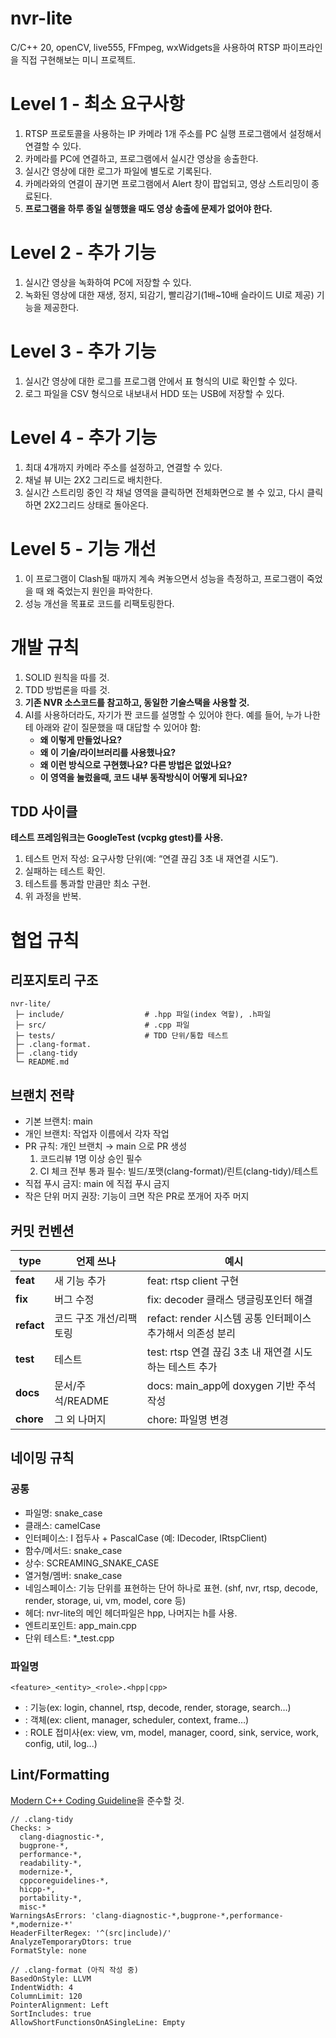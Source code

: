 # nvr-lite
C/C++ 20, openCV, live555, FFmpeg, wxWidgets을 사용하여 RTSP 파이프라인을 직접 구현해보는 미니 프로젝트.

# Level 1 - 최소 요구사항
1. RTSP 프로토콜을 사용하는 IP 카메라 1개 주소를 PC 실행 프로그램에서 설정해서 연결할 수 있다.
2. 카메라를 PC에 연결하고, 프로그램에서 실시간 영상을 송출한다.
3. 실시간 영상에 대한 로그가 파일에 별도로 기록된다.
4. 카메라와의 연결이 끊기면 프로그램에서 Alert 창이 팝업되고, 영상 스트리밍이 종료된다.
5. **프로그램을 하루 종일 실행했을 때도 영상 송출에 문제가 없어야 한다.**

# Level 2 - 추가 기능
1. 실시간 영상을 녹화하여 PC에 저장할 수 있다.
2. 녹화된 영상에 대한 재생, 정지, 되감기, 빨리감기(1배~10배 슬라이드 UI로 제공) 기능을 제공한다.

# Level 3 - 추가 기능
1. 실시간 영상에 대한 로그를 프로그램 안에서 표 형식의 UI로 확인할 수 있다.
2. 로그 파일을 CSV 형식으로 내보내서 HDD 또는 USB에 저장할 수 있다.

# Level 4 - 추가 기능
1. 최대 4개까지 카메라 주소를 설정하고, 연결할 수 있다.
2. 채널 뷰 UI는 2X2 그리드로 배치한다.
3. 실시간 스트리밍 중인 각 채널 영역을 클릭하면 전체화면으로 볼 수 있고, 다시 클릭하면 2X2그리드 상태로 돌아온다.

# Level 5 - 기능 개선
1. 이 프로그램이 Clash될 때까지 계속 켜놓으면서 성능을 측정하고, 프로그램이 죽었을 때 왜 죽었는지 원인을 파악한다.
2. 성능 개선을 목표로 코드를 리팩토링한다.

# 개발 규칙
1. SOLID 원칙을 따를 것.
2. TDD 방법론을 따를 것.
3. **기존 NVR 소스코드를 참고하고, 동일한 기술스택을 사용할 것.**
4. AI를 사용하더라도, 자기가 짠 코드를 설명할 수 있어야 한다. 예를 들어, 누가 나한테 아래와 같이 질문했을 때 대답할 수 있어야 함:
   - **왜 이렇게 만들었나요?**
   - **왜 이 기술/라이브러리를 사용했나요?**
   - **왜 이런 방식으로 구현했나요? 다른 방법은 없었나요?**
   - **이 영역을 눌렀을때, 코드 내부 동작방식이 어떻게 되나요?**

## TDD 사이클
**테스트 프레임워크는 GoogleTest (vcpkg gtest)를 사용.**

1. 테스트 먼저 작성: 요구사항 단위(예: “연결 끊김 3초 내 재연결 시도”).
2. 실패하는 테스트 확인.
3. 테스트를 통과할 만큼만 최소 구현.
4. 위 과정을 반복.

# 협업 규칙
## 리포지토리 구조
```
nvr-lite/
 ├─ include/                  # .hpp 파일(index 역할), .h파일
 ├─ src/                      # .cpp 파일
 ├─ tests/                    # TDD 단위/통합 테스트
 ├─ .clang-format.
 ├─ .clang-tidy
 └─ README.md
```
## 브랜치 전략
- 기본 브랜치: main
- 개인 브랜치: 작업자 이름에서 각자 작업
- PR 규칙: 개인 브랜치 → main 으로 PR 생성
   1. 코드리뷰 1명 이상 승인 필수
   2. CI 체크 전부 통과 필수: 빌드/포맷(clang-format)/린트(clang-tidy)/테스트
- 직접 푸시 금지: main 에 직접 푸시 금지
- 작은 단위 머지 권장: 기능이 크면 작은 PR로 쪼개어 자주 머지

## 커밋 컨벤션
| type       | 언제 쓰나                          | 예시                                                   |
| ---------- | ------------------------------------ | ---------------------------------------------------- |
| **feat**   | 새 기능 추가               | feat: rtsp client 구현       |
| **fix**    | 버그 수정              | fix: decoder 클래스 댕글링포인터 해결 |
| **refact** | 코드 구조 개선/리팩토링           | refact: render 시스템 공통 인터페이스 추가해서 의존성 분리         |
| **test**   | 테스트                        | test: rtsp 연결 끊김 3초 내 재연결 시도하는 테스트 추가       |
| **docs**   | 문서/주석/README                  | docs: main_app에 doxygen 기반 주석 작성       |
| **chore**  | 그 외 나머지 | chore: 파일명 변경             |

## 네이밍 규칙
### 공통
- 파일명: snake_case
- 클래스: camelCase
- 인터페이스: I 접두사 + PascalCase (예: IDecoder, IRtspClient)
- 함수/메서드: snake_case
- 상수: SCREAMING_SNAKE_CASE
- 열거형/멤버: snake_case
- 네임스페이스: 기능 단위를 표현하는 단어 하나로 표현. (shf, nvr, rtsp, decode, render, storage, ui, vm, model, core 등)
- 헤더: nvr-lite의 메인 헤더파일은 hpp, 나머지는 h를 사용.
- 엔트리포인트: app_main.cpp
- 단위 테스트: *_test.cpp

### 파일명
```
<feature>_<entity>_<role>.<hpp|cpp>
```
- <feature>: 기능(ex: login, channel, rtsp, decode, render, storage, search…)
- <entity>: 객체(ex: client, manager, scheduler, context, frame…)
- <role>: ROLE 접미사(ex: view, vm, model, manager, coord, sink, service, work, config, util, log...)

## Lint/Formatting 
[Modern C++ Coding Guideline](https://isocpp.github.io/CppCoreGuidelines/CppCoreGuidelines)을 준수할 것.
```
// .clang-tidy
Checks: >
  clang-diagnostic-*,
  bugprone-*,
  performance-*,
  readability-*,
  modernize-*,
  cppcoreguidelines-*,
  hicpp-*,
  portability-*,
  misc-*
WarningsAsErrors: 'clang-diagnostic-*,bugprone-*,performance-*,modernize-*'
HeaderFilterRegex: '^(src|include)/'
AnalyzeTemporaryDtors: true
FormatStyle: none
```

```
// .clang-format (아직 작성 중)
BasedOnStyle: LLVM
IndentWidth: 4
ColumnLimit: 120
PointerAlignment: Left
SortIncludes: true
AllowShortFunctionsOnASingleLine: Empty
```
